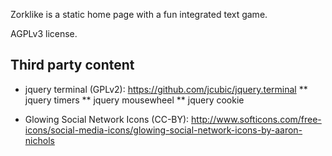 Zorklike is a static home page with a fun integrated text game.

AGPLv3 license.

Third party content
-------------------

* jquery terminal (GPLv2): https://github.com/jcubic/jquery.terminal
** jquery timers
** jquery mousewheel
** jquery cookie

* Glowing Social Network Icons (CC-BY): http://www.softicons.com/free-icons/social-media-icons/glowing-social-network-icons-by-aaron-nichols